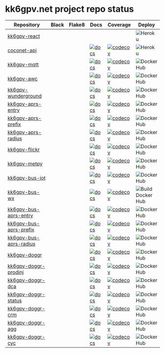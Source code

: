 # kk6gpv.net project repo status

| Repository | Black | Flake8 | Docs | Coverage | Deploy |
| - | - | - | - | - | - |
| [kk6gpv-react](https://github.com/areed145/kk6gpv-react) | | | |                                                                                                                                        | ![Heroku](https://github.com/areed145/kk6gpv-react/workflows/Heroku/badge.svg) |
| [coconet-api](https://github.com/areed145/coconet-api) | | | [![docs](https://img.shields.io/badge/gh--pages-docs-blueviolet)](https://areed145.github.io/coconet-api) | [![codecov](https://codecov.io/gh/areed145/coconet-api/branch/master/graph/badge.svg)](https://codecov.io/gh/areed145/coconet-api) | ![Heroku](https://github.com/areed145/coconet-api/workflows/Heroku/badge.svg) |
| [kk6gpv-mqtt](https://github.com/areed145/kk6gpv-mqtt) | | | [![docs](https://img.shields.io/badge/gh--pages-docs-blueviolet)](https://areed145.github.io/kk6gpv-mqtt) | [![codecov](https://codecov.io/gh/areed145/kk6gpv-mqtt/branch/master/graph/badge.svg)](https://codecov.io/gh/areed145/kk6gpv-mqtt) | ![Docker Hub](https://github.com/areed145/kk6gpv-mqtt/workflows/Docker%20Hub/badge.svg) |
| [kk6gpv-awc](https://github.com/areed145/kk6gpv-awc) | | | [![docs](https://img.shields.io/badge/gh--pages-docs-blueviolet)](https://areed145.github.io/kk6gpv-awc) | [![codecov](https://codecov.io/gh/areed145/kk6gpv-awc/branch/master/graph/badge.svg)](https://codecov.io/gh/areed145/kk6gpv-awc) | ![Docker Hub](https://github.com/areed145/kk6gpv-awc/workflows/Docker%20Hub/badge.svg) |
| [kk6gpv-wunderground](https://github.com/areed145/kk6gpv-wunderground) | | | [![docs](https://img.shields.io/badge/gh--pages-docs-blueviolet)](https://areed145.github.io/kk6gpv-wunderground) | [![codecov](https://codecov.io/gh/areed145/kk6gpv-wunderground/branch/master/graph/badge.svg)](https://codecov.io/gh/areed145/kk6gpv-wunderground) | ![Docker Hub](https://github.com/areed145/kk6gpv-wunderground/workflows/Docker%20Hub/badge.svg) |
| [kk6gpv-aprs-entry](https://github.com/areed145/kk6gpv-aprs-entry) | | | [![docs](https://img.shields.io/badge/gh--pages-docs-blueviolet)](https://areed145.github.io/kk6gpv-aprs-entry) | [![codecov](https://codecov.io/gh/areed145/kk6gpv-aprs-entry/branch/master/graph/badge.svg)](https://codecov.io/gh/areed145/kk6gpv-aprs-entry) | ![Docker Hub](https://github.com/areed145/kk6gpv-aprs-entry/workflows/Docker%20Hub/badge.svg) |
| [kk6gpv-aprs-prefix](https://github.com/areed145/kk6gpv-aprs-prefix) | | | [![docs](https://img.shields.io/badge/gh--pages-docs-blueviolet)](https://areed145.github.io/kk6gpv-aprs-prefix) | [![codecov](https://codecov.io/gh/areed145/kk6gpv-aprs-prefix/branch/master/graph/badge.svg)](https://codecov.io/gh/areed145/kk6gpv-aprs-prefix) | ![Docker Hub](https://github.com/areed145/kk6gpv-aprs-prefix/workflows/Docker%20Hub/badge.svg) |
| [kk6gpv-aprs-radius](https://github.com/areed145/kk6gpv-aprs-radius) | | | [![docs](https://img.shields.io/badge/gh--pages-docs-blueviolet)](https://areed145.github.io/kk6gpv-aprs-radius) | [![codecov](https://codecov.io/gh/areed145/kk6gpv-aprs-radius/branch/master/graph/badge.svg)](https://codecov.io/gh/areed145/kk6gpv-aprs-radius) | ![Docker Hub](https://github.com/areed145/kk6gpv-aprs-radius/workflows/Docker%20Hub/badge.svg) |
| [kk6gpv-flickr](https://github.com/areed145/kk6gpv-flickr) | | | [![docs](https://img.shields.io/badge/gh--pages-docs-blueviolet)](https://areed145.github.io/kk6gpv-flickr) | [![codecov](https://codecov.io/gh/areed145/kk6gpv-flickr/branch/master/graph/badge.svg)](https://codecov.io/gh/areed145/kk6gpv-flickr) | ![Docker Hub](https://github.com/areed145/kk6gpv-flickr/workflows/Docker%20Hub/badge.svg) |
| [kk6gpv-metpy](https://github.com/areed145/kk6gpv-metpy) | | | [![docs](https://img.shields.io/badge/gh--pages-docs-blueviolet)](https://areed145.github.io/kk6gpv-metpy) | [![codecov](https://codecov.io/gh/areed145/kk6gpv-metpy/branch/master/graph/badge.svg)](https://codecov.io/gh/areed145/kk6gpv-metpy) | ![Docker Hub](https://github.com/areed145/kk6gpv-metpy/workflows/Docker%20Hub/badge.svg) |
| [kk6gpv-bus-iot](https://github.com/areed145/kk6gpv-bus-iot) | | | [![docs](https://img.shields.io/badge/gh--pages-docs-blueviolet)](https://areed145.github.io/kk6gpv-bus-iot) | [![codecov](https://codecov.io/gh/areed145/kk6gpv-bus-iot/branch/master/graph/badge.svg)](https://codecov.io/gh/areed145/kk6gpv-bus-iot) | ![Docker Hub](https://github.com/areed145/kk6gpv-bus-iot/workflows/Docker%20Hub/badge.svg) |
| [kk6gpv-bus-wx](https://github.com/areed145/kk6gpv-bus-wx) | | | [![docs](https://img.shields.io/badge/gh--pages-docs-blueviolet)](https://areed145.github.io/kk6gpv-bus-wx) | [![codecov](https://codecov.io/gh/areed145/kk6gpv-bus-wx/branch/master/graph/badge.svg)](https://codecov.io/gh/areed145/kk6gpv-bus-wx) | ![Build Docker Hub](https://github.com/areed145/kk6gpv-bus-wx/workflows/Build%20Docker%20Hub/badge.svg) |
| [kk6gpv-bus-aprs-entry](https://github.com/areed145/kk6gpv-bus-aprs-entry) | | | [![docs](https://img.shields.io/badge/gh--pages-docs-blueviolet)](https://areed145.github.io/kk6gpv-aprs-entry) | [![codecov](https://codecov.io/gh/areed145/kk6gpv-bus-aprs-entry/branch/master/graph/badge.svg)](https://codecov.io/gh/areed145/kk6gpv-bus-aprs-entry) | ![Docker Hub](https://github.com/areed145/kk6gpv-bus-aprs-entry/workflows/Docker%20Hub/badge.svg) |
| [kk6gpv-bus-aprs-prefix](https://github.com/areed145/kk6gpv-bus-aprs-prefix) | | | [![docs](https://img.shields.io/badge/gh--pages-docs-blueviolet)](https://areed145.github.io/kk6gpv-aprs-prefix) | [![codecov](https://codecov.io/gh/areed145/kk6gpv-bus-aprs-prefix/branch/master/graph/badge.svg)](https://codecov.io/gh/areed145/kk6gpv-bus-aprs-prefix) | ![Docker Hub](https://github.com/areed145/kk6gpv-bus-aprs-prefix/workflows/Docker%20Hub/badge.svg) |
| [kk6gpv-bus-aprs-radius](https://github.com/areed145/kk6gpv-bus-aprs-radius) | | | [![docs](https://img.shields.io/badge/gh--pages-docs-blueviolet)](https://areed145.github.io/kk6gpv-aprs-radius) | [![codecov](https://codecov.io/gh/areed145/kk6gpv-bus-aprs-radius/branch/master/graph/badge.svg)](https://codecov.io/gh/areed145/kk6gpv-bus-aprs-radius) | ![Docker Hub](https://github.com/areed145/kk6gpv-bus-aprs-radius/workflows/Docker%20Hub/badge.svg) |
| [kk6gpv-doggr](https://github.com/earthlabs/doggr) | | | [![docs](https://img.shields.io/badge/gh--pages-docs-blueviolet)](https://areed145.github.io/doggr) | [![codecov](https://codecov.io/gh/earthlabs/kk6gpv-doggr/branch/master/graph/badge.svg)](https://codecov.io/gh/earthlabs/kk6gpv-doggr) | ![Docker Hub](https://github.com/areed145/kk6gpv-doggr/workflows/Docker%20Hub/badge.svg) |
| [kk6gpv-doggr-prodinj](https://github.com/earthlabs/doggr-prodinj) | | | [![docs](https://img.shields.io/badge/gh--pages-docs-blueviolet)](https://areed145.github.io/doggr-prodinj) | [![codecov](https://codecov.io/gh/earthlabs/kk6gpv-doggr-prodinj/branch/master/graph/badge.svg)](https://codecov.io/gh/earthlabs/kk6gpv-doggr-prodinj) | ![Docker Hub](https://github.com/areed145/kk6gpv-doggr-prodinj/workflows/Docker%20Hub/badge.svg) |
| [kk6gpv-doggr-dca](https://github.com/areed145/kk6gpv-doggr-dca) | | | [![docs](https://img.shields.io/badge/gh--pages-docs-blueviolet)](https://areed145.github.io/doggr-dca) | [![codecov](https://codecov.io/gh/earthlabs/kk6gpv-doggr-dca/branch/master/graph/badge.svg)](https://codecov.io/gh/earthlabs/kk6gpv-doggr-dca) | ![Docker Hub](https://github.com/areed145/kk6gpv-doggr-dca/workflows/Docker%20Hub/badge.svg) |
| [kk6gpv-doggr-status](https://github.com/areed145/kk6gpv-doggr-status) | | | [![docs](https://img.shields.io/badge/gh--pages-docs-blueviolet)](https://areed145.github.io/doggr-status) | [![codecov](https://codecov.io/gh/earthlabs/kk6gpv-doggr-status/branch/master/graph/badge.svg)](https://codecov.io/gh/earthlabs/kk6gpv-doggr-status) | ![Docker Hub](https://github.com/areed145/kk6gpv-doggr-status/workflows/Docker%20Hub/badge.svg) |
| [kk6gpv-doggr-crm](https://github.com/areed145/kk6gpv-doggr-crm) | | | [![docs](https://img.shields.io/badge/gh--pages-docs-blueviolet)](https://areed145.github.io/doggr-crm) | [![codecov](https://codecov.io/gh/earthlabs/kk6gpv-doggr-crm/branch/master/graph/badge.svg)](https://codecov.io/gh/earthlabs/kk6gpv-doggr-crm) | ![Docker Hub](https://github.com/areed145/kk6gpv-doggr-crm/workflows/Docker%20Hub/badge.svg) |
| [kk6gpv-doggr-agg](https://github.com/areed145/kk6gpv-doggr-agg) | | | [![docs](https://img.shields.io/badge/gh--pages-docs-blueviolet)](https://areed145.github.io/doggr-agg) | [![codecov](https://codecov.io/gh/earthlabs/kk6gpv-doggr-agg/branch/master/graph/badge.svg)](https://codecov.io/gh/earthlabs/kk6gpv-doggr-agg) | ![Docker Hub](https://github.com/areed145/kk6gpv-doggr-agg/workflows/Docker%20Hub/badge.svg) |
| [kk6gpv-doggr-cyc](https://github.com/areed145/kk6gpv-doggr-cyc) | | | [![docs](https://img.shields.io/badge/gh--pages-docs-blueviolet)](https://areed145.github.io/doggr-cyc) | [![codecov](https://codecov.io/gh/earthlabs/kk6gpv-doggr-cyc/branch/master/graph/badge.svg)](https://codecov.io/gh/earthlabs/kk6gpv-doggr-cyc) | ![Docker Hub](https://github.com/areed145/kk6gpv-doggr-cyc/workflows/Docker%20Hub/badge.svg) |

<!--START_SECTION:waka-->
<!--END_SECTION:waka-->
